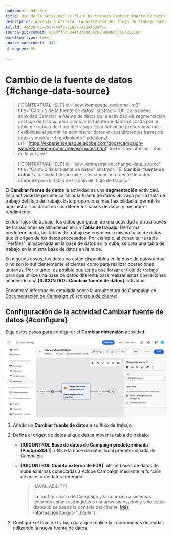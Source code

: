 ```yaml
---
audience: end-user
title: Uso de la actividad de flujo de trabajo Cambiar fuente de datos
description: Aprenda a utilizar la actividad del flujo de trabajo Cambiar fuente de datos
exl-id: 4dd28746-7bc7-49fc-91ac-3312af02ef45
source-git-commit: 5cedffdc504ef82cbd3a262beb80d3c55f2831ab
workflow-type: tm+mt
source-wordcount: '342'
ht-degree: 9%

---
```


# Cambio de la fuente de datos {#change-data-source}

>[!CONTEXTUALHELP]
>id="acw_homepage_welcome_rn2"
>title="Cambio de la fuente de datos"
>abstract="Utilice la nueva actividad Cambiar la fuente de datos de la actividad de segmentación del flujo de trabajo para cambiar la fuente de datos utilizada por la tabla de trabajo del flujo de trabajo. Esta actividad proporciona más flexibilidad al permitirle administrar datos en sus diferentes bases de datos y mejorar el rendimiento."
>additional-url="https://experienceleague.adobe.com/docs/campaign-web/v8/release-notes/release-notes.html" text="Consulte las notas de la versión"

>[!CONTEXTUALHELP]
>id="acw_orchestration_change_data_source"
>title="Cambio de la fuente de datos"
>abstract="El **Cambiar fuente de datos** La actividad de permite seleccionar una fuente de datos diferente para la tabla de trabajo del flujo de trabajo."

El **Cambiar fuente de datos** la actividad es una **segmentación** actividad. Esta actividad le permite cambiar la fuente de datos utilizada por la tabla de trabajo del flujo de trabajo. Esto proporciona más flexibilidad al permitirle administrar los datos en sus diferentes bases de datos y mejorar el rendimiento.

En los flujos de trabajo, los datos que pasan de una actividad a otra a través de transiciones se almacenan en un **Tabla de trabajo**. De forma predeterminada, las tablas de trabajo se crean en la misma base de datos que el origen de los datos procesados. Por ejemplo, al consultar la tabla &quot;Perfiles&quot;, almacenada en la base de datos en la nube, se crea una tabla de trabajo en la misma base de datos en la nube.

En algunos casos, los datos no están disponibles en la base de datos actual o no son lo suficientemente eficientes como para realizar operaciones unitarias. Por lo tanto, es posible que tenga que forzar el flujo de trabajo para que utilice una base de datos diferente para realizar estas operaciones añadiendo una **[!UICONTROL Cambiar fuente de datos]** actividad.

Encontrará información detallada sobre la arquitectura de Campaign en [Documentación de Campaign v8 (consola de cliente)](https://experienceleague.adobe.com/docs/campaign/campaign-v8/config/architecture/architecture.html)

<!--

Let's say you want to send to your  VIP customers a unique offer code that they can redeem on your online store. To do this, you need to:

1. Query VIP customers on the "Profiles" table located on the Cloud database,
1. Retrieve an offer code for each targeted profile through API calls,
1. Update each profile with the assigned offer code,
1. Send an email to the profiles with their offer code.

In this situation, it is recommended to execute the offer code assignment operation on the local database, which is better suited for unitary operations. To do this, you need to add a **[!UICONTROL Change data source]** activity before the operation in order to execute it on the Campaign local database.

Before executing the operation, the working table is copied to the local database so that the operation can run there. Once done, the system detects that the profiles that we want to update are on another location. The data is therefore automatically copied back to the Cloud database where the "Profiles" table is located.
-->

## Configuración de la actividad Cambiar fuente de datos {#configure}

Siga estos pasos para configurar el **Cambiar dimensión** actividad:

![](../assets/workflow-change-data-source-add.png)

1. Añadir un **Cambiar fuente de datos** a su flujo de trabajo.

1. Defina el origen de datos al que desea mover la tabla de trabajo:

   * **[!UICONTROL Base de datos de Campaign predeterminada (PostgreSQL)]**: utilice la base de datos local predeterminada de Campaign.
   * **[!UICONTROL Cuenta externa de FDA]**: utilice bases de datos de nube externas conectadas a Adobe Campaign mediante la función de acceso de datos federado.

     >[!AVAILABILITY]
     >
     >La configuración de Campaign y la conexión a sistemas externos están restringidas a usuarios avanzados y solo están disponibles desde la consola del cliente. [Más información](https://experienceleague.adobe.com/docs/campaign/campaign-v8/connect/fda.html?lang=es){target="_blank"}

1. Configure el flujo de trabajo para que realice las operaciones deseadas utilizando la nueva fuente de datos.

<!--
## Example {#example}

The workflow belows illustrates the use case detailed earlier, i.e. sending VIP customers offer codes that they can redeem on our online store.

-->
